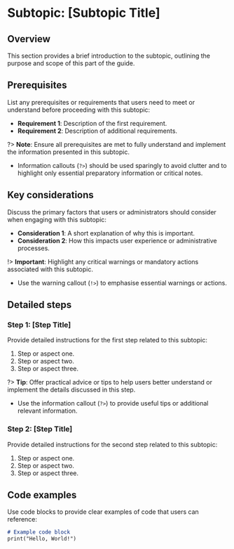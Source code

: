 # Subtopic: [Subtopic Title]

## Overview

This section provides a brief introduction to the subtopic, outlining the purpose and scope of this part of the guide.

## Prerequisites

List any prerequisites or requirements that users need to meet or understand before proceeding with this subtopic:

- **Requirement 1**: Description of the first requirement.
- **Requirement 2**: Description of additional requirements.

?> **Note**: Ensure all prerequisites are met to fully understand and implement the information presented in this subtopic.
   - Information callouts (`?>`) should be used sparingly to avoid clutter and to highlight only essential preparatory information or critical notes.

## Key considerations

Discuss the primary factors that users or administrators should consider when engaging with this subtopic:

- **Consideration 1**: A short explanation of why this is important.
- **Consideration 2**: How this impacts user experience or administrative processes.

!> **Important**: Highlight any critical warnings or mandatory actions associated with this subtopic.
   - Use the warning callout (`!>`) to emphasise essential warnings or actions.

## Detailed steps

### Step 1: [Step Title]

Provide detailed instructions for the first step related to this subtopic:

1. Step or aspect one.
2. Step or aspect two.
3. Step or aspect three.

?> **Tip**: Offer practical advice or tips to help users better understand or implement the details discussed in this step.
   - Use the information callout (`?>`) to provide useful tips or additional relevant information.

### Step 2: [Step Title]

Provide detailed instructions for the second step related to this subtopic:

1. Step or aspect one.
2. Step or aspect two.
3. Step or aspect three.

## Code examples

Use code blocks to provide clear examples of code that users can reference:

```markdown
# Example code block
print("Hello, World!")
